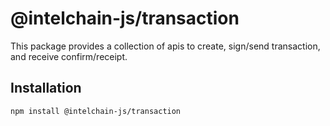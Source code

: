 # @intelchain-js/transaction

This package provides a collection of apis to create, sign/send transaction, and receive confirm/receipt.

## Installation

```
npm install @intelchain-js/transaction
```




